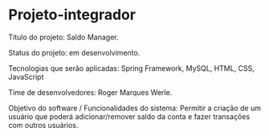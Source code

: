 # Projeto-integrador

Título do projeto: Saldo Manager.

Status do projeto: em desenvolvimento.

Tecnologias que serão aplicadas: Spring Framework, MySQL, HTML, CSS, JavaScript

Time de desenvolvedores: Roger Marques Werle.

Objetivo do software / Funcionalidades do sistema: Permitir a criação de um usuário que poderá adicionar/remover saldo da conta e fazer transações com outros usuários.
